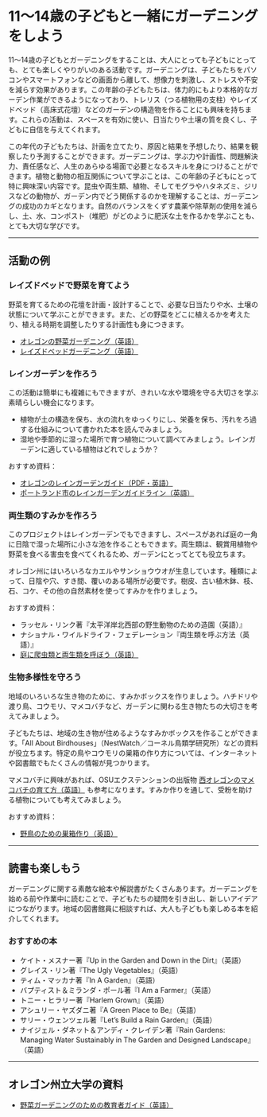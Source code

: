 # 11～14歳の子どもと一緒にガーデニングをしよう

11～14歳の子どもとガーデニングをすることは、大人にとっても子どもにとっても、とても楽しくやりがいのある活動です。ガーデニングは、子どもたちをパソコンやスマートフォンなどの画面から離して、想像力を刺激し、ストレスや不安を減らす効果があります。この年齢の子どもたちは、体力的にもより本格的なガーデン作業ができるようになっており、トレリス（つる植物用の支柱）やレイズドベッド（高床式花壇）などのガーデンの構造物を作ることにも興味を持ちます。これらの活動は、スペースを有効に使い、日当たりや土壌の質を良くし、子どもに自信を与えてくれます。

この年代の子どもたちは、計画を立てたり、原因と結果を予想したり、結果を観察したり予測することができます。ガーデニングは、学ぶ力や計画性、問題解決力、責任感など、人生のあらゆる場面で必要となるスキルを身につけることができます。植物と動物の相互関係について学ぶことは、この年齢の子どもにとって特に興味深い内容です。昆虫や両生類、植物、そしてモグラやハタネズミ、ジリスなどの動物が、ガーデン内でどう関係するのかを理解することは、ガーデニングの成功のカギとなります。自然のバランスをくずす農薬や除草剤の使用を減らし、土、水、コンポスト（堆肥）がどのように肥沃な土を作るかを学ぶことも、とても大切な学びです。

---

## 活動の例

### レイズドベッドで野菜を育てよう

野菜を育てるための花壇を計画・設計することで、必要な日当たりや水、土壌の状態について学ぶことができます。また、どの野菜をどこに植えるかを考えたり、植える時期を調整したりする計画性も身につきます。

- [オレゴンの野菜ガーデニング（英語）](https://catalog.extension.oregonstate.edu/sites/catalog/files/project/pdf/ec871.pdf)
- [レイズドベッドガーデニング（英語）](https://catalog.extension.oregonstate.edu/fs270)

### レインガーデンを作ろう

この活動は簡単にも複雑にもできますが、きれいな水や環境を守る大切さを学ぶ素晴らしい機会になります。

- 植物が土の構造を保ち、水の流れをゆっくりにし、栄養を保ち、汚れをろ過する仕組みについて書かれた本を読んでみましょう。
- 湿地や季節的に湿った場所で育つ植物について調べてみましょう。レインガーデンに適している植物はどれでしょうか？

おすすめ資料：
- [オレゴンのレインガーデンガイド（PDF・英語）](https://seagrant.oregonstate.edu/sgpubs/oregon-rain-garden-guide)
- [ポートランド市のレインガーデンガイドライン（英語）](https://www.portlandoregon.gov/bes/article/188636)

### 両生類のすみかを作ろう

このプロジェクトはレインガーデンでもできますし、スペースがあれば庭の一角に日陰で湿った場所に小さな池を作ることもできます。両生類は、観賞用植物や野菜を食べる害虫を食べてくれるため、ガーデンにとってとても役立ちます。

オレゴン州にはいろいろなカエルやサンショウウオが生息しています。種類によって、日陰や穴、すき間、覆いのある場所が必要です。樹皮、古い植木鉢、枝、石、コケ、その他の自然素材を使ってすみかを作りましょう。

おすすめ資料：
- ラッセル・リンク著『太平洋岸北西部の野生動物のための造園（英語）』
- ナショナル・ワイルドライフ・フェデレーション『両生類を呼ぶ方法（英語）』
- [庭に爬虫類と両生類を呼ぼう（英語）](https://www.google.com/search?q=why+are+amphibians+beneficial+to+the+garden+in+oregon%3Aedu)

### 生物多様性を守ろう

地域のいろいろな生き物のために、すみかボックスを作りましょう。ハチドリや渡り鳥、コウモリ、マメコバチなど、ガーデンに関わる生き物たちの大切さを考えてみましょう。

子どもたちは、地域の生き物が住めるようなすみかボックスを作ることができます。「All About Birdhouses」（NestWatch／コーネル鳥類学研究所）などの資料が役立ちます。特定の鳥やコウモリの巣箱の作り方については、インターネットや図書館でもたくさんの情報が見つかります。

マメコバチに興味があれば、OSUエクステンションの出版物 [西オレゴンのマメコバチの育て方（英語）](https://catalog.extension.oregonstate.edu/em9130) も参考になります。すみか作りを通して、受粉を助ける植物についても考えてみましょう。

おすすめ資料：
- [野鳥のための巣箱作り（英語）](https://catalog.extension.oregonstate.edu/ec1556)

---

## 読書も楽しもう

ガーデニングに関する素敵な絵本や解説書がたくさんあります。ガーデニングを始める前や作業中に読むことで、子どもたちの疑問を引き出し、新しいアイデアにつながります。地域の図書館員に相談すれば、大人も子どもも楽しめる本を紹介してくれます。

### おすすめの本

- ケイト・メスナー著『Up in the Garden and Down in the Dirt』（英語）
- グレイス・リン著『The Ugly Vegetables』（英語）
- ティム・マッカナ著『In A Garden』（英語）
- バプティスト＆ミランダ・ポール著『I Am a Farmer』（英語）
- トニー・ヒラリー著『Harlem Grown』（英語）
- アシュリー・ヤズダニ著『A Green Place to Be』（英語）
- サリー・ウェンツェル著『Let’s Build a Rain Garden』（英語）
- ナイジェル・ダネット＆アンディ・クレイデン著『Rain Gardens: Managing Water Sustainably in The Garden and Designed Landscape』（英語）

---

## オレゴン州立大学の資料

- [野菜ガーデニングのための教育者ガイド（英語）](https://catalog.extension.oregonstate.edu/em9032)

